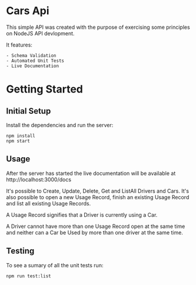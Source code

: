 # Cars Api

This simple API was created with the purpose of exercising some principles on NodeJS API devlopment.

It features:

    - Schema Validation
    - Automated Unit Tests
    - Live Documentation

# Getting Started

## Initial Setup

Install the dependencies and run the server:

```
npm install
npm start
```

## Usage

After the server has started the live documentation will be available at http://localhost:3000/docs

It's possible to Create, Update, Delete, Get and ListAll Drivers and Cars. It's also possible to open a new Usage Record, finish an existing Usage Record and list all existing Usage Records.

A Usage Record signifies that a Driver is currently using a Car.

A Driver cannot have more than one Usage Record open at the same time and neither can a Car be Used by more than one driver at the same time.

## Testing

To see a sumary of all the unit tests run:

```
npm run test:list
```
